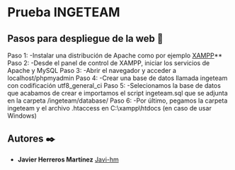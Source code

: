 # Prueba INGETEAM

## Pasos para despliegue de la web 🔧
Paso 1:
    -Instalar una distribución de Apache como por ejemplo [XAMPP](https://www.apachefriends.org/es/index.html)**
Paso 2:
    -Desde el panel de control de XAMPP, iniciar los servicios de Apache y MySQL
Paso 3:
    -Abrir el navegador y acceder a localhost/phpmyadmin
Paso 4:
    -Crear una base de datos llamada ingeteam con codificación utf8_general_ci
Paso 5:
    -Selecionamos la base de datos que acabamos de crear e importamos el script ingeteam.sql que se adjunta en la carpeta /ingeteam/database/
Paso 6:
    -Por último, pegamos la carpeta ingeteam y el archivo .htaccess en C:\xampp\htdocs (en caso de usar Windows)

## Autores ✒️
* **Javier Herreros Martínez** [Javi-hm](https://github.com/Javi-hm)
